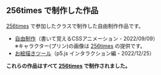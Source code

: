 ## 256times で制作した作品

[256times] で参加したクラスで制作した自由制作作品です。

- [自由制作](https://github.com/oumelab/practice-256times/tree/main/css-animation)（書いて覚えるCSSアニメーション - 2022/09/09）<br>
※キャラクター(プリン)の画像は [256times] の提供です。
- [お絵描きツール](https://github.com/oumelab/practice-256times/tree/main/p5js-interactions)（p5.js インタラクション編 - 2022/12/25）


**これらの作品はすべて [256times] で制作されました。**

[256times]: https://256times.com